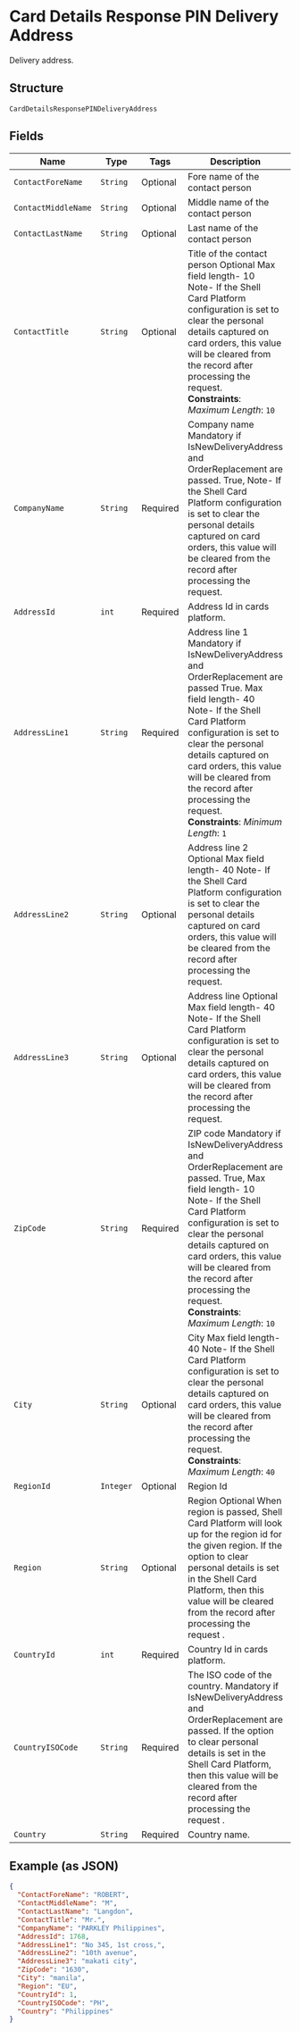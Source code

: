 
# Card Details Response PIN Delivery Address

Delivery address.

## Structure

`CardDetailsResponsePINDeliveryAddress`

## Fields

| Name | Type | Tags | Description | Getter | Setter |
|  --- | --- | --- | --- | --- | --- |
| `ContactForeName` | `String` | Optional | Fore name of the contact person | String getContactForeName() | setContactForeName(String contactForeName) |
| `ContactMiddleName` | `String` | Optional | Middle name of the contact person | String getContactMiddleName() | setContactMiddleName(String contactMiddleName) |
| `ContactLastName` | `String` | Optional | Last name of the contact person | String getContactLastName() | setContactLastName(String contactLastName) |
| `ContactTitle` | `String` | Optional | Title of the contact person Optional Max field length- 10 Note- If the Shell Card Platform configuration is set to clear the personal details captured on card orders, this value will be cleared from the record after processing the request.<br>**Constraints**: *Maximum Length*: `10` | String getContactTitle() | setContactTitle(String contactTitle) |
| `CompanyName` | `String` | Required | Company name Mandatory if IsNewDeliveryAddress and OrderReplacement are passed. True, Note- If the Shell Card Platform configuration is set to clear the personal details captured on card orders, this value will be cleared from the record after processing the request. | String getCompanyName() | setCompanyName(String companyName) |
| `AddressId` | `int` | Required | Address Id in cards platform. | int getAddressId() | setAddressId(int addressId) |
| `AddressLine1` | `String` | Required | Address line 1 Mandatory if IsNewDeliveryAddress and OrderReplacement are passed True. Max field length- 40 Note- If the Shell Card Platform configuration is set to clear the personal details captured on card orders, this value will be cleared from the record after processing the request.<br>**Constraints**: *Minimum Length*: `1` | String getAddressLine1() | setAddressLine1(String addressLine1) |
| `AddressLine2` | `String` | Optional | Address line 2 Optional Max field length- 40 Note- If the Shell Card Platform configuration is set to clear the personal details captured on card orders, this value will be cleared from the record after processing the request. | String getAddressLine2() | setAddressLine2(String addressLine2) |
| `AddressLine3` | `String` | Optional | Address line Optional Max field length- 40 Note- If the Shell Card Platform configuration is set to clear the personal details captured on card orders, this value will be cleared from the record after processing the request. | String getAddressLine3() | setAddressLine3(String addressLine3) |
| `ZipCode` | `String` | Required | ZIP code Mandatory if IsNewDeliveryAddress and OrderReplacement are passed. True, Max field length- 10 Note- If the Shell Card Platform configuration is set to clear the personal details captured on card orders, this value will be cleared from the record after processing the request.<br>**Constraints**: *Maximum Length*: `10` | String getZipCode() | setZipCode(String zipCode) |
| `City` | `String` | Optional | City Max field length- 40 Note- If the Shell Card Platform configuration is set to clear the personal details captured on card orders, this value will be cleared from the record after processing the request.<br>**Constraints**: *Maximum Length*: `40` | String getCity() | setCity(String city) |
| `RegionId` | `Integer` | Optional | Region Id | Integer getRegionId() | setRegionId(Integer regionId) |
| `Region` | `String` | Optional | Region Optional When region is passed, Shell Card Platform will look up for the region id for the given region.  If the option to clear personal details is set in the Shell Card Platform, then this value will be cleared from the record after processing the request . | String getRegion() | setRegion(String region) |
| `CountryId` | `int` | Required | Country Id in cards platform. | int getCountryId() | setCountryId(int countryId) |
| `CountryISOCode` | `String` | Required | The ISO code of the country. Mandatory if IsNewDeliveryAddress and OrderReplacement are passed. If the option to clear personal details is set in the Shell Card Platform, then this value will be cleared from the record after processing the request . | String getCountryISOCode() | setCountryISOCode(String countryISOCode) |
| `Country` | `String` | Required | Country name. | String getCountry() | setCountry(String country) |

## Example (as JSON)

```json
{
  "ContactForeName": "ROBERT",
  "ContactMiddleName": "M",
  "ContactLastName": "Langdon",
  "ContactTitle": "Mr.",
  "CompanyName": "PARKLEY Philippines",
  "AddressId": 1768,
  "AddressLine1": "No 345, 1st cross,",
  "AddressLine2": "10th avenue",
  "AddressLine3": "makati city",
  "ZipCode": "1630",
  "City": "manila",
  "Region": "EU",
  "CountryId": 1,
  "CountryISOCode": "PH",
  "Country": "Philippines"
}
```

